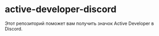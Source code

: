 # active-developer-discord
Этот репозиторий поможет вам получить значок Active Developer в Discord.
